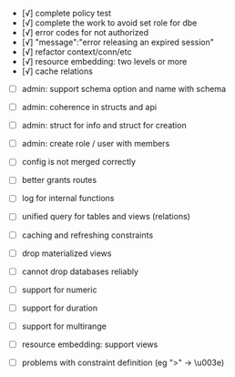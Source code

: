 
* [√] complete policy test
* [√] complete the work to avoid set role for dbe 
* [√] error codes for not authorized
* [√] "message":"error releasing an expired session"
* [√] refactor context/conn/etc
* [√] resource embedding: two levels or more
* [√] cache relations
* [ ] admin: support schema option and name with schema
* [ ] admin: coherence in structs and api
* [ ] admin: struct for info and struct for creation
* [ ] admin: create role / user with members
* [ ] config is not merged correctly
* [ ] better grants routes
* [ ] log for internal functions
* [ ] unified query for tables and views (relations)
* [ ] caching and refreshing constraints
* [ ] drop materialized views
* [ ] cannot drop databases reliably
* [ ] support for numeric
* [ ] support for duration
* [ ] support for multirange
* [ ] resource embedding: support views
* [ ] problems with constraint definition (eg ">" -> \u003e)





